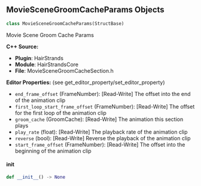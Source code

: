 ## MovieSceneGroomCacheParams Objects

```python
class MovieSceneGroomCacheParams(StructBase)
```

Movie Scene Groom Cache Params

**C++ Source:**

- **Plugin**: HairStrands
- **Module**: HairStrandsCore
- **File**: MovieSceneGroomCacheSection.h

**Editor Properties:** (see get_editor_property/set_editor_property)

- ``end_frame_offset`` (FrameNumber):  [Read-Write] The offset into the end of the animation clip
- ``first_loop_start_frame_offset`` (FrameNumber):  [Read-Write] The offset for the first loop of the animation clip
- ``groom_cache`` (GroomCache):  [Read-Write] The animation this section plays
- ``play_rate`` (float):  [Read-Write] The playback rate of the animation clip
- ``reverse`` (bool):  [Read-Write] Reverse the playback of the animation clip
- ``start_frame_offset`` (FrameNumber):  [Read-Write] The offset into the beginning of the animation clip

<a id="unreal.MovieSceneGroomCacheParams.__init__"></a>

#### __init__

```python
def __init__() -> None
```

<a id="unreal.DisplayClusterConfigurationExternalImage"></a>